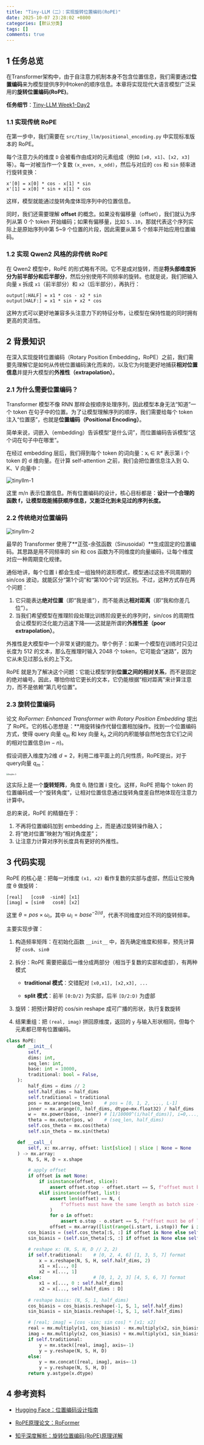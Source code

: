 ```yaml
---
title: "Tiny-LLM（二）：实现旋转位置编码(RoPE)"
date: 2025-10-07 23:28:02 +0800
categories: [默认分类]
tags: []
comments: true
---
```


## **1 任务总览**

在Transformer架构中，由于自注意力机制本身不包含位置信息，我们需要通过**位置编码**来为模型提供序列中token的顺序信息。本章将实现现代大语言模型广泛采用的**旋转位置编码(RoPE)**。

**任务细节**：[Tiny-LLM Week1-Day2](https://skyzh.github.io/tiny-llm/week1-02-positional-encodings.html)

### **1.1 实现传统 RoPE**

在第一步中，我们需要在 `src/tiny_llm/positional_encoding.py` 中实现标准版本的 RoPE。

每个注意力头的维度 `D` 会被看作由成对的元素组成（例如 `[x0, x1]`、`[x2, x3]` 等）。每一对被当作一个复数 `(x_even, x_odd)`，然后与对应的 `cos` 和 `sin` 频率进行旋转变换：

```
x'[0] = x[0] * cos - x[1] * sin
x'[1] = x[0] * sin + x[1] * cos
```

这样，模型就能通过旋转角度体现序列中的位置信息。

同时，我们还需要理解 **offset** 的概念。如果没有偏移量（offset），我们就认为序列从第 0 个 token 开始编码；如果有偏移量，比如 `5..10`，那就代表这个序列实际上是原始序列中第 5~9 个位置的片段，因此需要从第 5 个频率开始应用位置编码。

### **1.2 实现 Qwen2 风格的非传统 RoPE**

在 Qwen2 模型中，RoPE 的形式略有不同。它不是成对旋转，而是**将头部维度拆分为前半部分和后半部分**，然后分别使用不同频率的旋转。也就是说，我们把输入向量 `x` 拆成 `x1`（前半部分）和 `x2`（后半部分），再执行：

```
output[:HALF] = x1 * cos - x2 * sin
output[HALF:] = x1 * sin + x2 * cos
```

这种方式可以更好地兼容多头注意力下的特征分布，让模型在保持性能的同时拥有更高的灵活性。



## **2 背景知识**

在深入实现旋转位置编码（Rotary Position Embedding，RoPE）之前，我们需要先理解它是如何从传统位置编码演化而来的，以及它为何能更好地捕获**相对位置信息**并提升大模型的**外推性（extrapolation）**。

### **2.1 为什么需要位置编码？**

Transformer 模型不像 RNN 那样会按顺序处理序列，因此模型本身无法“知道”一个 token 在句子中的位置。为了让模型理解序列的顺序，我们需要给每个 token 注入“位置感”，也就是**位置编码（Positional Encoding）**。

简单来说，词嵌入（embedding）告诉模型“是什么词”，而位置编码告诉模型“这个词在句子中在哪里”。

在经过 embedding 层后，我们得到每个 token 的词向量：xᵢ ∈ ℝᵈ 表示第 i 个 token 的 d 维向量。在计算 self-attention 之前，我们会把位置信息注入到 Q、K、V 向量中：

<img src="./assets/img/post/2025-10/tinyllm-2-1.png" alt="tinyllm-1"/>

这里 m/n 表示位置信息。所有位置编码的设计，核心目标都是：**设计一个合理的函数 f，让模型既能捕获顺序信息，又能泛化到未见过的序列长度。**

### **2.2 传统绝对位置编码**

<img src="./assets/img/post/2025-10/tinyllm-2-2.png" alt="tinyllm-2"/>

最早的 Transformer 使用了**正弦-余弦函数（Sinusoidal）**生成固定的位置编码。其思路是用不同频率的 sin 和 cos 函数为不同维度的向量编码，让每个维度对应一种周期变化规律。

通俗地讲，每个位置 i 都会生成一组独特的波形模式，模型通过这些不同周期的 sin/cos 波动，就能区分“第1个词”和“第100个词”的区别。不过，这种方式存在两个问题：

1. 它只能表达**绝对位置**（即“我是谁”），而不能表达**相对距离**（即“我和你差几位”）。
2. 当我们希望模型在推理阶段处理比训练阶段更长的序列时，sin/cos 的周期性会让模型的泛化能力迅速下降——这就是所谓的**外推性差（poor extrapolation）**。

外推性是大模型中一个非常关键的能力。举个例子：如果一个模型在训练时只见过长度为 512 的文本，那么在推理时输入 2048 个 token，它可能会“迷路”，因为它从未见过那么长的上下文。

RoPE 就是为了解决这个问题：它能让模型学到**位置之间的相对关系**，而不是固定的绝对编号。因此，哪怕你给它更长的文本，它仍能根据“相对距离”来计算注意力，而不是依赖“第几号位置”。

### **2.3 旋转位置编码**

论文 *RoFormer: Enhanced Transformer with Rotary Position Embedding* 提出了 RoPE。它的核心思想是：**用旋转操作代替位置相加操作。找到一个位置编码方式，使得 query 向量 $q_m$ 和 key 向量 $k_n$ 之间的内积能够自然地包含它们之间的相对位置信息$(m-n)$。

假设词嵌入维度为2维 $d=2$，利用二维平面上的几何性质，RoPE提出，对于query向量 $q_m$：

<img src="./assets/img/post/2025-10/tinyllm-2-3.png" alt="tinyllm-3" style="zoom:35%;" />

这实际上是一个**旋转矩阵**，角度 θᵢ 随位置 i 变化。这样，RoPE 把每个 token 的位置编码成一个“旋转角度”，让相对位置信息通过旋转角度差自然地体现在注意力计算中。

总的来说，RoPE 的精髓在于：

1. 不再将位置编码加到 embedding 上，而是通过旋转操作融入；
2. 将“绝对位置”映射为“相对角度差”；
3. 让注意力计算对序列长度具有更好的外推性。



## **3 代码实现**

RoPE 的核心是：把每一对维度 `(x1, x2)` 看作复数的实部与虚部，然后让它按角度 θ 做旋转：

```
[real]   [cosθ  -sinθ] [x1]
[imag] = [sinθ   cosθ] [x2]
```

这里 $θ = pos × ω_i$，其中  $ω_i = base^{-2i/d}$，代表不同维度对应不同的旋转频率。

主要实现步骤：

1. 构造频率矩阵：在初始化函数 `__init__` 中，首先确定维度和频率，预先计算好 `cosθ`、`sinθ`

2. 拆分：RoPE 需要把最后一维分成两部分（相当于复数的实部和虚部），有两种模式

   - **traditional 模式**：交错配对 `[x0,x1], [x2,x3], ...`

   - **split 模式**：前半 `[0:D/2)` 为实部，后半 `[D/2:D)` 为虚部

3. 旋转：把预计算好的 cos/sin reshape 成可广播的形状，执行复数旋转
4. 结果重组：把 `(real, imag)` 拼回原维度，返回的 `y` 与输入形状相同，但每个元素都已带有位置编码。

```python
class RoPE:
    def __init__(
        self,
        dims: int,
        seq_len: int,
        base: int = 10000,
        traditional: bool = False,
    ):
        half_dims = dims // 2
        self.half_dims = half_dims
        self.traditional = traditional
        pos = mx.arange(seq_len)    # pos = [0, 1, 2, ..., L-1]
        inner = mx.arange(0, half_dims, dtype=mx.float32) / half_dims   # [2i/d], i=0,...,half_dims-1
        w =  mx.power(base, -inner) # [1/10000^(i/half_dims)], i=0,...,half_dims-1
        theta = mx.outer(pos, w)    # (seq_len, half_dims)
        self.cos_theta = mx.cos(theta)
        self.sin_theta = mx.sin(theta)

    def __call__(
        self, x: mx.array, offset: list[slice] | slice | None = None
    ) -> mx.array:
        N, S, H, D = x.shape

        # apply offset
        if offset is not None:
            if isinstance(offset, slice):
                assert offset.stop - offset.start == S, f"offset must be of length {S}"
            elif isinstance(offset, list):
                assert len(offset) == N, (
                    f"offsets must have the same length as batch size {N}"
                )
                for o in offset:
                    assert o.stop - o.start == S, f"offset must be of length {S}"
                offset = mx.array([list(range(i.start, i.stop)) for i in offset])
        cos_biasis = (self.cos_theta[:S, :] if offset is None else self.cos_theta[offset, :])
        sin_biasis = (self.sin_theta[:S, :] if offset is None else self.sin_theta[offset, :])

        # reshape x: (N, S, H, D // 2, 2)
        if self.traditional:    # [0, 2, 4, 6] [1, 3, 5, 7] format
            x = x.reshape(N, S, H, self.half_dims, 2)
            x1 = x[..., 0]
            x2 = x[..., 1]
        else:                   # [0, 1, 2, 3] [4, 5, 6, 7] format
            x1 = x[..., 0 : self.half_dims]
            x2 = x[..., self.half_dims : D]
        
        # reshape basis: (N, S, 1, half_dims)
        cos_biasis = cos_biasis.reshape(-1, S, 1, self.half_dims)
        sin_biasis = sin_biasis.reshape(-1, S, 1, self.half_dims)

        # [real; imag] = [cos -sin; sin cos] * [x1; x2]
        real = mx.multiply(x1, cos_biasis) - mx.multiply(x2, sin_biasis)
        imag = mx.multiply(x2, cos_biasis) + mx.multiply(x1, sin_biasis)
        if self.traditional:
            y = mx.stack([real, imag], axis=-1)
            y = y.reshape(N, S, H, D)
        else:
            y = mx.concat([real, imag], axis=-1)
            y = y.reshape(N, S, H, D)
        return y.astype(x.dtype)

```

## **4 参考资料**

- [Hugging Face：位置编码设计指南](https://huggingface.co/blog/designing-positional-encoding) 

- [RoPE原理论文：RoFormer](https://arxiv.org/pdf/2104.09864) 

- [知乎深度解析：旋转位置编码(RoPE)原理详解](https://zhuanlan.zhihu.com/p/647109286) 

